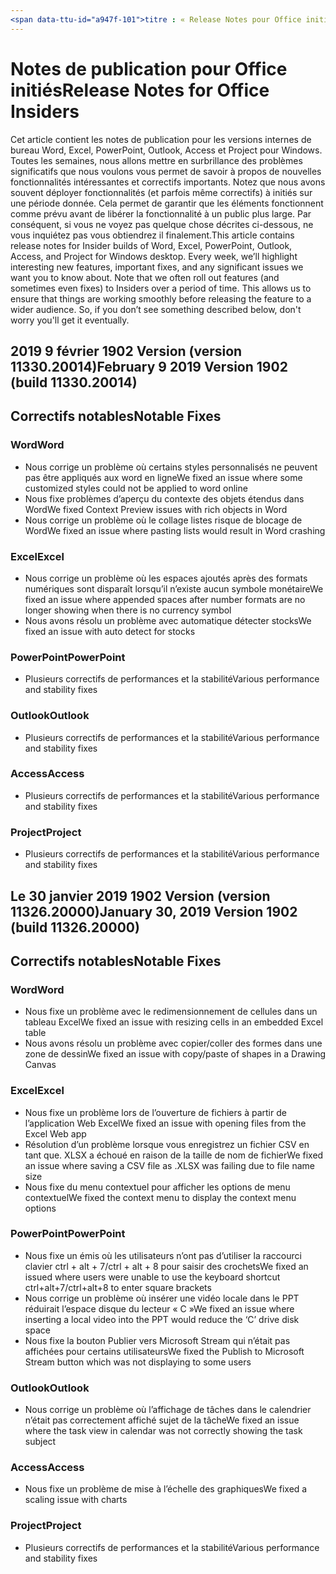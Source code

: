 ```yaml
---
<span data-ttu-id="a947f-101">titre : « Release Notes pour Office initiés » ms.author : andrewmo auteur : mikho manager : andrewmo ms.date : ms.audience 2/11/2019 : Win32 Fast ms.topic : référence ms.service : o365 proplus localization_priority : ms.collection critique : RelNotes_ProPlus Description : « initiés fournit Fast public avec la dernière liste des nouvelles fonctionnalités clés, les correctifs ou les problèmes connus</span><span class="sxs-lookup"><span data-stu-id="a947f-101">title: "Release Notes for Office Insiders" ms.author: andrewmo author: mikho manager: andrewmo ms.date: 2/11/2019 ms.audience: Win32 Fast ms.topic: reference ms.service: o365-proplus- localization_priority: Critical ms.collection: RelNotes_ProPlus description: "Provides Insiders Fast audience with the latest list of key new features, fixes or known issues</span></span>
---
```


# <a name="release-notes-for-office-insiders"></a><span data-ttu-id="a947f-102">Notes de publication pour Office initiés</span><span class="sxs-lookup"><span data-stu-id="a947f-102">Release Notes for Office Insiders</span></span>

<span data-ttu-id="a947f-p101">Cet article contient les notes de publication pour les versions internes de bureau Word, Excel, PowerPoint, Outlook, Access et Project pour Windows. Toutes les semaines, nous allons mettre en surbrillance des problèmes significatifs que nous voulons vous permet de savoir à propos de nouvelles fonctionnalités intéressantes et correctifs importants. Notez que nous avons souvent déployer fonctionnalités (et parfois même correctifs) à initiés sur une période donnée. Cela permet de garantir que les éléments fonctionnent comme prévu avant de libérer la fonctionnalité à un public plus large. Par conséquent, si vous ne voyez pas quelque chose décrites ci-dessous, ne vous inquiétez pas vous obtiendrez il finalement.</span><span class="sxs-lookup"><span data-stu-id="a947f-p101">This article contains release notes for Insider builds of Word, Excel, PowerPoint, Outlook, Access, and Project for Windows desktop. Every week, we’ll highlight interesting new features, important fixes, and any significant issues we want you to know about. Note that we often roll out features (and sometimes even fixes) to Insiders over a period of time. This allows us to ensure that things are working smoothly before releasing the feature to a wider audience. So, if you don’t see something described below, don't worry you'll get it eventually.</span></span>  

## <a name="february-9-2019-version-1902-build-1133020014"></a><span data-ttu-id="a947f-108">2019 9 février 1902 Version (version 11330.20014)</span><span class="sxs-lookup"><span data-stu-id="a947f-108">February 9 2019 Version 1902 (build 11330.20014)</span></span>


## <a name="notable-fixes"></a><span data-ttu-id="a947f-109">Correctifs notables</span><span class="sxs-lookup"><span data-stu-id="a947f-109">Notable Fixes</span></span>

### <a name="word"></a><span data-ttu-id="a947f-110">Word</span><span class="sxs-lookup"><span data-stu-id="a947f-110">Word</span></span> 
- <span data-ttu-id="a947f-111">Nous corrige un problème où certains styles personnalisés ne peuvent pas être appliqués aux word en ligne</span><span class="sxs-lookup"><span data-stu-id="a947f-111">We fixed an issue where some customized styles could not be applied to word online</span></span>
- <span data-ttu-id="a947f-112">Nous fixe problèmes d’aperçu du contexte des objets étendus dans Word</span><span class="sxs-lookup"><span data-stu-id="a947f-112">We fixed Context Preview issues with rich objects in Word</span></span>
- <span data-ttu-id="a947f-113">Nous corrige un problème où le collage listes risque de blocage de Word</span><span class="sxs-lookup"><span data-stu-id="a947f-113">We fixed an issue where pasting lists  would result in Word crashing</span></span>

### <a name="excel"></a><span data-ttu-id="a947f-114">Excel</span><span class="sxs-lookup"><span data-stu-id="a947f-114">Excel</span></span>
- <span data-ttu-id="a947f-115">Nous corrige un problème où les espaces ajoutés après des formats numériques sont disparaît lorsqu’il n’existe aucun symbole monétaire</span><span class="sxs-lookup"><span data-stu-id="a947f-115">We fixed an issue where appended spaces after number formats are no longer showing when there is no currency symbol</span></span>
- <span data-ttu-id="a947f-116">Nous avons résolu un problème avec automatique détecter stocks</span><span class="sxs-lookup"><span data-stu-id="a947f-116">We fixed an issue with auto detect for stocks</span></span>

### <a name="powerpoint"></a><span data-ttu-id="a947f-117">PowerPoint</span><span class="sxs-lookup"><span data-stu-id="a947f-117">PowerPoint</span></span>
- <span data-ttu-id="a947f-118">Plusieurs correctifs de performances et la stabilité</span><span class="sxs-lookup"><span data-stu-id="a947f-118">Various performance and stability fixes</span></span>

### <a name="outlook"></a><span data-ttu-id="a947f-119">Outlook</span><span class="sxs-lookup"><span data-stu-id="a947f-119">Outlook</span></span>
- <span data-ttu-id="a947f-120">Plusieurs correctifs de performances et la stabilité</span><span class="sxs-lookup"><span data-stu-id="a947f-120">Various performance and stability fixes</span></span>

### <a name="access"></a><span data-ttu-id="a947f-121">Access</span><span class="sxs-lookup"><span data-stu-id="a947f-121">Access</span></span>
- <span data-ttu-id="a947f-122">Plusieurs correctifs de performances et la stabilité</span><span class="sxs-lookup"><span data-stu-id="a947f-122">Various performance and stability fixes</span></span>

### <a name="project"></a><span data-ttu-id="a947f-123">Project</span><span class="sxs-lookup"><span data-stu-id="a947f-123">Project</span></span>
- <span data-ttu-id="a947f-124">Plusieurs correctifs de performances et la stabilité</span><span class="sxs-lookup"><span data-stu-id="a947f-124">Various performance and stability fixes</span></span>




## <a name="january-30-2019-version-1902-build-1132620000"></a><span data-ttu-id="a947f-125">Le 30 janvier 2019 1902 Version (version 11326.20000)</span><span class="sxs-lookup"><span data-stu-id="a947f-125">January 30, 2019 Version 1902 (build 11326.20000)</span></span>


## <a name="notable-fixes"></a><span data-ttu-id="a947f-126">Correctifs notables</span><span class="sxs-lookup"><span data-stu-id="a947f-126">Notable Fixes</span></span>

### <a name="word"></a><span data-ttu-id="a947f-127">Word</span><span class="sxs-lookup"><span data-stu-id="a947f-127">Word</span></span> 
- <span data-ttu-id="a947f-128">Nous fixe un problème avec le redimensionnement de cellules dans un tableau Excel</span><span class="sxs-lookup"><span data-stu-id="a947f-128">We fixed an issue with resizing cells in an embedded Excel table</span></span>
- <span data-ttu-id="a947f-129">Nous avons résolu un problème avec copier/coller des formes dans une zone de dessin</span><span class="sxs-lookup"><span data-stu-id="a947f-129">We fixed an issue with copy/paste of shapes in a Drawing Canvas</span></span>

### <a name="excel"></a><span data-ttu-id="a947f-130">Excel</span><span class="sxs-lookup"><span data-stu-id="a947f-130">Excel</span></span>
- <span data-ttu-id="a947f-131">Nous fixe un problème lors de l’ouverture de fichiers à partir de l’application Web Excel</span><span class="sxs-lookup"><span data-stu-id="a947f-131">We fixed an issue with opening files from the Excel Web app</span></span>
- <span data-ttu-id="a947f-132">Résolution d’un problème lorsque vous enregistrez un fichier CSV en tant que. XLSX a échoué en raison de la taille de nom de fichier</span><span class="sxs-lookup"><span data-stu-id="a947f-132">We fixed an issue where saving a CSV file as .XLSX was failing due to file name size</span></span>
- <span data-ttu-id="a947f-133">Nous fixe du menu contextuel pour afficher les options de menu contextuel</span><span class="sxs-lookup"><span data-stu-id="a947f-133">We fixed the context menu to display the context menu options</span></span>

### <a name="powerpoint"></a><span data-ttu-id="a947f-134">PowerPoint</span><span class="sxs-lookup"><span data-stu-id="a947f-134">PowerPoint</span></span>
- <span data-ttu-id="a947f-135">Nous fixe un émis où les utilisateurs n’ont pas d’utiliser la raccourci clavier ctrl + alt + 7/ctrl + alt + 8 pour saisir des crochets</span><span class="sxs-lookup"><span data-stu-id="a947f-135">We fixed an issued where users were unable to use the keyboard shortcut ctrl+alt+7/ctrl+alt+8 to enter square brackets</span></span>
- <span data-ttu-id="a947f-136">Nous corrige un problème où insérer une vidéo locale dans le PPT réduirait l’espace disque du lecteur « C »</span><span class="sxs-lookup"><span data-stu-id="a947f-136">We fixed an issue where inserting a local video into the PPT would reduce the ‘C’ drive disk space</span></span>
- <span data-ttu-id="a947f-137">Nous fixe la bouton Publier vers Microsoft Stream qui n’était pas affichées pour certains utilisateurs</span><span class="sxs-lookup"><span data-stu-id="a947f-137">We fixed the Publish to Microsoft Stream button which was not displaying to some users</span></span>

### <a name="outlook"></a><span data-ttu-id="a947f-138">Outlook</span><span class="sxs-lookup"><span data-stu-id="a947f-138">Outlook</span></span>
- <span data-ttu-id="a947f-139">Nous corrige un problème où l’affichage de tâches dans le calendrier n’était pas correctement affiché sujet de la tâche</span><span class="sxs-lookup"><span data-stu-id="a947f-139">We fixed an issue where the task view in calendar was  not correctly showing the task subject</span></span>

### <a name="access"></a><span data-ttu-id="a947f-140">Access</span><span class="sxs-lookup"><span data-stu-id="a947f-140">Access</span></span>
- <span data-ttu-id="a947f-141">Nous fixe un problème de mise à l’échelle des graphiques</span><span class="sxs-lookup"><span data-stu-id="a947f-141">We fixed a scaling issue with charts</span></span>

### <a name="project"></a><span data-ttu-id="a947f-142">Project</span><span class="sxs-lookup"><span data-stu-id="a947f-142">Project</span></span>
- <span data-ttu-id="a947f-143">Plusieurs correctifs de performances et la stabilité</span><span class="sxs-lookup"><span data-stu-id="a947f-143">Various performance and stability fixes</span></span>
